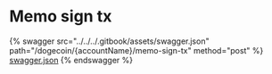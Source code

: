 # Memo sign tx

{% swagger src="../../../.gitbook/assets/swagger.json" path="/dogecoin/{accountName}/memo-sign-tx" method="post" %}
[swagger.json](../../../.gitbook/assets/swagger.json)
{% endswagger %}
